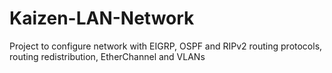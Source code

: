 # Kaizen-LAN-Network
Project to configure network with EIGRP, OSPF and RIPv2 routing protocols, routing redistribution, EtherChannel and VLANs
